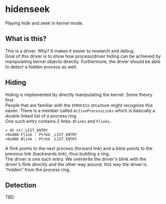 # hidenseek
Playing hide and seek in kernel mode.

## What is this?
This is a driver. Why? It makes it easier to research and debug.  
Goal of this driver is to show how process/driver hiding can be achieved by manipulating kernel objects directly. Furthermore, the driver should be able to detect a hidden process as well.

## Hiding
Hiding is implemented by directly manipulating the kernel. Some theory first:  
People that are familiar with the `EPROCESS` structure might recognize this easier. There is a member called `ActiveProcessLinks` which is basically a double linked list of a process ring.  
One such entry contains 2 links: `Blinks` and `Flinks`.  

```
> dt nt!_LIST_ENTRY
+0x000 Flink : Ptr64 _LIST_ENTRY
+0x008 Blink : Ptr64 _LIST_ENTRY
```

A flink points to the next process (forward link) and a blink points to the previous link (backwards link), thus building a ring.  
The driver is one such entry. We overwrite the driver's blink with the driver's flink directly and the other way around, this way the driver is "hidden" from the process ring.

## Detection
TBD
